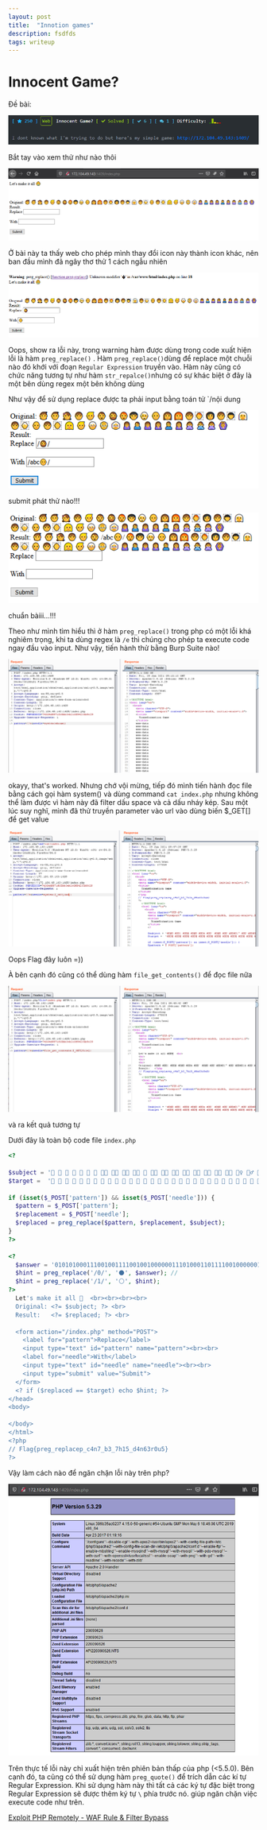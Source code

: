 ```yaml
---
layout: post
title:  "Innotion games"
description: fsdfds
tags: writeup
---
```

# Innocent Game?

Đề bài:

![](_img\2021-02-21-innocent-games\2021-02-21-innocent-games-1.png)

Bắt tay vào xem thử như nào thôi

![](_img\2021-02-21-innocent-games\2021-02-21-innocent-games-2.png)

Ở bài này ta thấy web cho phép mình thay đổi icon này thành icon khác, nên ban đầu mình đã ngây thơ thử 1 cách ngẫu nhiên

![](_img\2021-02-21-innocent-games\2021-02-21-innocent-games-3.png)

Oops, show ra lỗi này, trong warning hàm được dùng trong code xuất hiện lỗi là hàm `preg_replace()` . Hàm `preg_replace()`dùng để replace một chuỗi nào đó khới với đoạn `Regular Expression` truyền vào. Hàm này cũng có chức năng tương tự như hàm `str_repalce()`nhưng có sự khác biệt ở đây là một bên dùng regex một bên không dùng

Như vậy để sử dụng replace được ta phải input bằng toán tử `/nội dung

![](_img\2021-02-21-innocent-games\2021-02-21-innocent-games-4.png)

submit phát thử nào!!!

![](_img\2021-02-21-innocent-games\2021-02-21-innocent-games-5.png)

chuẩn bàiii...!!!

Theo như mình tìm hiểu thì ở hàm `preg_replace()` trong php có một lỗi khá nghiêm trọng, khi ta dùng regex là `/e` thì chúng cho phép ta execute code ngay đầu vào input. Như vậy, tiến hành thử bằng Burp Suite nào!

![](_img\2021-02-21-innocent-games\2021-02-21-innocent-games-6.png)

okayy, that's worked. Nhưng chớ vội mừng, tiếp đó mình tiến hành đọc file bằng cách gọi hàm system() và dùng command `cat index.php` nhưng không thể làm được vì hàm này đã filter dấu space và cả dấu nháy kép. Sau một lúc suy nghĩ, mình đã thử truyền parameter vào url vào dùng biến $_GET[] để get value

![](_img\2021-02-21-innocent-games\2021-02-21-innocent-games-7.png)

Oops Flag đây luôn =))

À bên cạnh đó cũng có thể dùng hàm `file_get_contents()` để đọc file nữa

![](_img\2021-02-21-innocent-games\2021-02-21-innocent-games-8.png)

và ra kết quả tương tự

Dưới đây là toàn bộ code file `index.php`

```php
<?

$subject = '🧒 👦 👧 🧑 👱 👨 🧔 👨‍🦰 👨‍🦱 👨‍🦳 👨‍🦲 👩 👩‍🦰 🧑‍🦰 👩‍🦱 🧑‍🦱 👩‍🦳 🧑‍🦳 👩‍🦲 🧑‍🦲 👱‍♀️ 👱‍♂️ 🧓 👴 👵 🙍 🙍‍♂️ 🙍‍♀️ 🙎 🙎‍♂️ 🙎‍♀️ 🙅 🙅‍♂️ 🙅‍♀️ 🙆 ';
$target =  '👶 👶 👶 👶 👶 👶 👶 👶 👶 👶 👶 👶 👶 👶 👶 👶 👶 👶 👶 👶 👶 👶 👶 👶 👶 👶 👶 👶 👶 👶 👶 👶 👶 👶 👶 ';

if (isset($_POST['pattern']) && isset($_POST['needle'])) {
  $pattern = $_POST['pattern'];
  $replacement = $_POST['needle'];
  $replaced = preg_replace($pattern, $replacement, $subject);
}
?>

<?
  $answer = '01010100011100100111100100100000011101000110111100100000011101010110111001100100011001010111001001110011011101000110000101101110011001000010000001101000011011110111011100100000011101110110010100100000011010010110110101110000011011000110010101101101011001010110111001110100011001010110010000100000011101000110100001100101001000000111001001100101011100000110110001100001011000110110010100100000011001100111010101101110011000110111010001101001011011110110111000100001';
  $hint = preg_replace('/0/', '⚫️', $answer); // 
  $hint = preg_replace('/1/', '⚪️', $hint);
?>
  Let's make it all 👶  <br><br><br><br>
  Original: <?= $subject; ?> <br>
  Result:   <?= $replaced; ?> <br>

  <form action="/index.php" method="POST">
    <label for="pattern">Replace</label>
    <input type="text" id="pattern" name="pattern"><br><br>
    <label for="needle">With</label>
    <input type="text" id="needle" name="needle"><br><br>
    <input type="submit" value="Submit">
  </form>
  <? if ($replaced == $target) echo $hint; ?>
</head>
<body>

</body>
</html>
<?php
// Flag{preg_replacep_c4n7_b3_7h15_d4n63r0u5}
?>
```

Vậy làm cách nào để ngăn chặn lỗi này trên php?

![](_img\2021-02-21-innocent-games\2021-02-21-innocent-games-9.png)

Trên thực tế lỗi này chỉ xuất hiện trên phiên bản thấp của php (<5.5.0). Bên cạnh đó, ta cũng có thể sử dụng hàm `preg_quote()` để trích dẫn các kí tự Regular Expression. Khi sử dụng hàm này thì tất cả các ký tự đặc biệt trong Regular Expression sẽ được thêm ký tự `\` phía trước nó. giúp ngăn chặn việc execute code như trên.

[Exploit PHP Remotely - WAF Rule & Filter Bypass](https://www.secjuice.com/php-rce-bypass-filters-sanitization-waf/)
